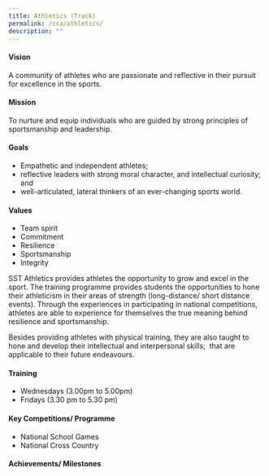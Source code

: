 ```yaml
---
title: Athletics (Track)
permalink: /cca/athletics/
description: ""
---
```



#### Vision
A community of athletes who are passionate and reflective in their pursuit for excellence in the sports.

#### Mission
To nurture and equip individuals who are guided by strong principles of sportsmanship and leadership.

#### Goals
*   Empathetic and independent athletes;
*   reflective leaders with strong moral character, and intellectual curiosity; and
*   well-articulated, lateral thinkers of an ever-changing sports world.

#### Values
*   Team spirit 
*   Commitment
*   Resilience
*   Sportsmanship
*   Integrity
 
SST Athletics provides athletes the opportunity to grow and excel in the sport. The training programme provides students the opportunities to hone their athleticism in their areas of strength (long-distance/ short distance events). Through the experiences in participating in national competitions, athletes are able to experience for themselves the true meaning behind resilience and sportsmanship. 

Besides providing athletes with physical training, they are also taught to hone and develop their intellectual and interpersonal skills;  that are applicable to their future endeavours.

#### Training 
*   Wednesdays (3.00pm to 5.00pm)
*   Fridays (3.30 pm to 5.30 pm)
    
#### Key Competitions/ Programme
*   National School Games 
*   National Cross Country
    
#### Achievements/ Milestones